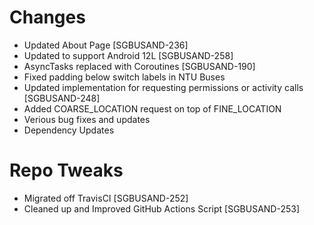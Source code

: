# Changes
* Updated About Page [SGBUSAND-236]
* Updated to support Android 12L [SGBUSAND-258]
* AsyncTasks replaced with Coroutines [SGBUSAND-190]
* Fixed padding below switch labels in NTU Buses
* Updated implementation for requesting permissions or activity calls [SGBUSAND-248]
* Added COARSE_LOCATION request on top of FINE_LOCATION
* Verious bug fixes and updates
* Dependency Updates


# Repo Tweaks
* Migrated off TravisCI [SGBUSAND-252]
* Cleaned up and Improved GitHub Actions Script [SGBUSAND-253]